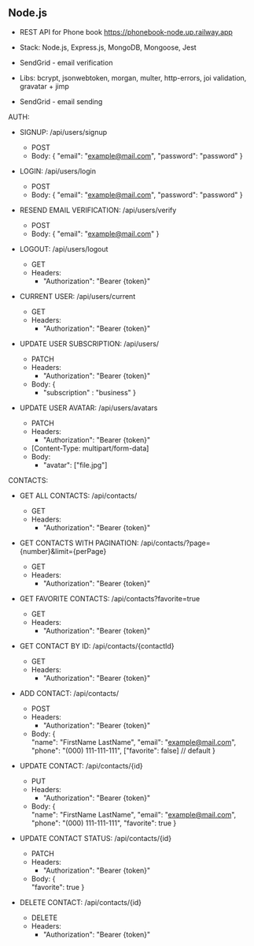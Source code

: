 ## Node.js

- REST API for Phone book
https://phonebook-node.up.railway.app

- Stack: Node.js, Express.js, MongoDB, Mongoose, Jest

- SendGrid - email verification
- Libs: bcrypt, jsonwebtoken, morgan, multer, http-errors, joi validation,
  gravatar + jimp

- SendGrid - email sending

AUTH:
* SIGNUP: /api/users/signup 
  * POST
  * Body: {
     "email": "example@mail.com",
     "password": "password"
    }

* LOGIN: /api/users/login 
  * POST
  * Body: {
     "email": "example@mail.com",
     "password": "password"
    }
 
* RESEND EMAIL VERIFICATION: /api/users/verify
   * POST
   * Body: {
       "email": "example@mail.com"
      }
 
 * LOGOUT: /api/users/logout
    * GET
    * Headers: 
        * "Authorization": "Bearer {token}"
        
 * CURRENT USER: /api/users/current
    * GET
    * Headers: 
        * "Authorization": "Bearer {token}"
        
 * UPDATE USER SUBSCRIPTION: /api/users/
    * PATCH
    * Headers: 
        * "Authorization": "Bearer {token}"
    * Body: {
        * "subscription" : "business"
      }
      
 * UPDATE USER AVATAR: /api/users/avatars
    * PATCH
    * Headers: 
        * "Authorization": "Bearer {token}"
    * [Content-Type: multipart/form-data]
    * Body: 
        * "avatar": ["file.jpg"]


CONTACTS:
* GET ALL CONTACTS: /api/contacts/
  * GET
  * Headers: 
    * "Authorization": "Bearer {token}"
    
* GET CONTACTS WITH PAGINATION: /api/contacts/?page={number}&limit={perPage}
  * GET
  * Headers: 
    * "Authorization": "Bearer {token}"

* GET FAVORITE CONTACTS:  /api/contacts?favorite=true
  * GET
  * Headers: 
    * "Authorization": "Bearer {token}"

* GET CONTACT BY ID:  /api/contacts/{contactId}
  * GET
  * Headers: 
    * "Authorization": "Bearer {token}"

* ADD CONTACT: /api/contacts/
   * POST
   * Headers: 
     * "Authorization": "Bearer {token}"   
   * Body: {   
     "name": "FirstName LastName",
     "email": "example@mail.com",
     "phone": "(000) 111-111-111",
     ["favorite": false] // default
     }
    
* UPDATE CONTACT: /api/contacts/{id}
   * PUT
   * Headers: 
      * "Authorization": "Bearer {token}"   
   * Body: {   
       "name": "FirstName LastName",
       "email": "example@mail.com",
       "phone": "(000) 111-111-111",
       "favorite": true
     }

* UPDATE CONTACT STATUS: /api/contacts/{id}
   * PATCH
   * Headers: 
      * "Authorization": "Bearer {token}"   
   * Body: {   
       "favorite": true
     }
     
* DELETE CONTACT: /api/contacts/{id}
   * DELETE
   * Headers: 
      * "Authorization": "Bearer {token}"   



        

